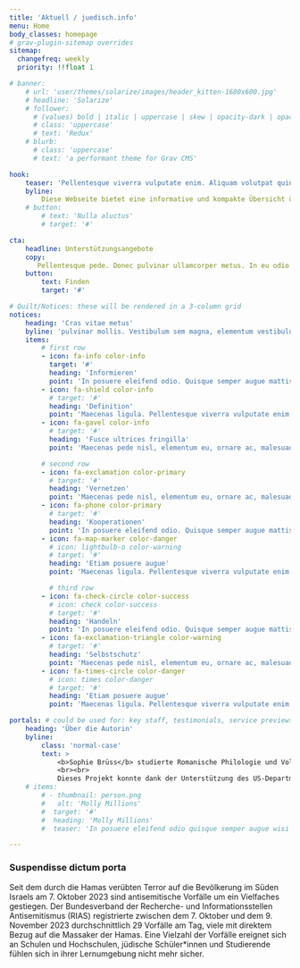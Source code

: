 ```yaml
---
title: 'Aktuell / juedisch.info'
menu: Home
body_classes: homepage
# grav-plugin-sitemap overrides
sitemap:
  changefreq: weekly
  priority: !!float 1

# banner:
    # url: 'user/themes/solarize/images/header_kitten-1680x600.jpg'
    # headline: 'Solarize'
    # follower:
      # (values) bold | italic | uppercase | skew | opacity-dark | opacity-light
      # class: 'uppercase'
      # text: 'Redux'
    # blurb:
      # class: 'uppercase'
      # text: 'a performant theme for Grav CMS'

hook:
    teaser: 'Pellentesque viverra vulputate enim. Aliquam volutpat quintesse.'
    byline:
        Diese Webseite bietet eine informative und kompakte Übersicht über die verschiedenen Hilfs- und Vernetzungsangebote für junge Jüdinnen und Juden bei antisemitischen Anfeindungen oder Vorfällen. 
    # button:
        # text: 'Nulla aluctus'
        # target: '#'

cta:
    headline: Unterstützungsangebote
    copy:
       Pellentesque pede. Donec pulvinar ullamcorper metus. In eu odio at lectus pulvinar      mollis.  Vestibulum sem magna, elementum vestibulum arcu.
    button:
        text: Finden
        target: '#'

# Quilt/Notices: these will be rendered in a 3-column grid
notices:
    heading: 'Cras vitae metus'
    byline: 'pulvinar mollis. Vestibulum sem magna, elementum vestibulum arcu.'
    items:
        # first row
        - icon: fa-info color-info
          target: '#'
          heading: 'Informieren'
          point: 'In posuere eleifend odio. Quisque semper augue mattis wisi. Maecenas ligula pellentesque.'
        - icon: fa-shield color-info
          # target: '#'
          heading: 'Definition'
          point: 'Maecenas ligula. Pellentesque viverra vulputate enim. Aliquam erat volutpat liguala.'
        - icon: fa-gavel color-info
          # target: '#'
          heading: 'Fusce ultrices fringilla'
          point: 'Maecenas pede nisl, elementum eu, ornare ac, malesuada at, erat. Proin gravida orci porttitor.'

        # second row
        - icon: fa-exclamation color-primary
          # target: '#'
          heading: 'Vernetzen'
          point: 'Maecenas pede nisl, elementum eu, ornare ac, malesuada at, erat. Proin gravida orci porttitor.'
        - icon: fa-phone color-primary
          # target: '#'
          heading: 'Kooperationen'
          point: 'In posuere eleifend odio. Quisque semper augue mattis wisi. Maecenas ligula pellentesque.'
        - icon: fa-map-marker color-danger        
          # icon: lightbulb-o color-warning
          # target: '#'
          heading: 'Etiam posuere augue'
          point: 'Maecenas ligula. Pellentesque viverra vulputate enim. Aliquam erat volutpat liguala.'

          # third row
        - icon: fa-check-circle color-success
          # icon: check color-success
          # target: '#'
          heading: 'Handeln'
          point: 'In posuere eleifend odio. Quisque semper augue mattis wisi. Maecenas ligula pellentesque.'
        - icon: fa-exclamation-triangle color-warning
          # target: '#'
          heading: 'Selbstschutz'
          point: 'Maecenas pede nisl, elementum eu, ornare ac, malesuada at, erat. Proin gravida orci porttitor.'
        - icon: fa-times-circle color-danger
          # icon: times color-danger
          # target: '#'
          heading: 'Etiam posuere augue'
          point: 'Maecenas ligula. Pellentesque viverra vulputate enim. Aliquam erat volutpat liguala.'

portals: # could be used for: key staff, testimonials, service previews, ...
    heading: 'Über die Autorin'
    byline:
        class: 'normal-case'
        text: >
            <b>Sophie Brüss</b> studierte Romanische Philologie und Volkswirtschaftslehre an der Uni Bonn und absolvierte eine Zusatzausbildung zur Theaterpädagogin in Köln. Seit mehr als 15 Jahren setzt sie sich beruflich und künstlerisch mit Antisemitismus auseinander. Zwischen 2017 und 2023 wurde sie mit dem Aufbau von SABRA betraut und war dort bis November 2023 fachliche Leiterin. Sie arbeitet aktuell bei der Friedrich-Naumann-Stiftung für die Freiheit, sowie frei als politische Bildnerin in der antisemitismuskritischen Bildungsarbeit.
            <br><br>
            Dieses Projekt konnte dank der Unterstützung des US-Department of State’s Bureau of Educational and Cultural Affairs, des US-Konsulats in Düsseldorf und dem Meridian International Center, die Sophie Brüss den IVLP-Impact-Award verliehen haben, realisiert werden.
    # items:
        # - thumbnail: person.png
        #   alt: 'Molly Millions'
        #  target: '#'
        #  heading: 'Molly Millions'
        #  teaser: 'In posuere eleifend odio quisque semper augue wisi ligula.'

---
```


### Suspendisse dictum porta

Seit dem durch die Hamas verübten Terror auf die Bevölkerung im Süden Israels am 7. Oktober 2023 sind antisemitische Vorfälle um ein Vielfaches gestiegen. Der Bundesverband der Recherche- und Informationsstellen Antisemitismus (RIAS) registrierte zwischen dem 7. Oktober und dem 9. November 2023 durchschnittlich 29 Vorfälle am Tag, viele mit direktem Bezug auf die Massaker der Hamas. Eine Vielzahl der Vorfälle ereignet sich an Schulen und Hochschulen, jüdische Schüler*innen und Studierende fühlen sich in ihrer Lernumgebung nicht mehr sicher.